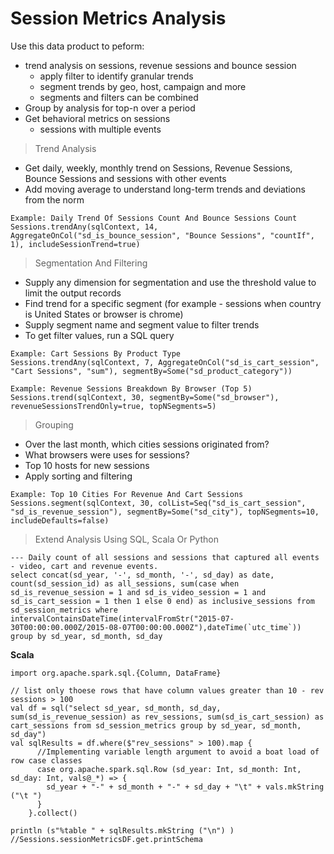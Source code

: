# Session Metrics Analysis

Use this data product to peform:
 - trend analysis on sessions, revenue sessions and bounce session
    - apply filter to identify granular trends
    - segment trends by geo, host, campaign and more
    - segments and filters can be combined
 - Group by analysis for top-n over a period 
 - Get behavioral metrics on sessions
    - sessions with multiple events

> Trend Analysis

- Get daily, weekly, monthly trend on Sessions, Revenue Sessions, Bounce Sessions and sessions with other events 
- Add moving average to understand long-term trends and deviations from the norm

``` 
Example: Daily Trend Of Sessions Count And Bounce Sessions Count
Sessions.trendAny(sqlContext, 14, AggregateOnCol("sd_is_bounce_session", "Bounce Sessions", "countIf", 1), includeSessionTrend=true)
```

> Segmentation And Filtering

- Supply any dimension for segmentation and use the threshold value to limit the output records
- Find trend for a specific segment (for example - sessions when country is United States or browser is chrome)
- Supply segment name and segment value to filter trends
- To get filter values, run a SQL query

```
Example: Cart Sessions By Product Type
Sessions.trendAny(sqlContext, 7, AggregateOnCol("sd_is_cart_session", "Cart Sessions", "sum"), segmentBy=Some("sd_product_category"))

Example: Revenue Sessions Breakdown By Browser (Top 5)
Sessions.trend(sqlContext, 30, segmentBy=Some("sd_browser"), revenueSessionsTrendOnly=true, topNSegments=5)

```

> Grouping

- Over the last month, which cities sessions originated from?
- What browsers were uses for sessions?
- Top 10 hosts for new sessions
- Apply sorting and filtering

```
Example: Top 10 Cities For Revenue And Cart Sessions
Sessions.segment(sqlContext, 30, colList=Seq("sd_is_cart_session", "sd_is_revenue_session"), segmentBy=Some("sd_city"), topNSegments=10, includeDefaults=false)
```

> Extend Analysis Using SQL, Scala Or Python

```
--- Daily count of all sessions and sessions that captured all events - video, cart and revenue events.
select concat(sd_year, '-', sd_month, '-', sd_day) as date, count(sd_session_id) as all_sessions, sum(case when sd_is_revenue_session = 1 and sd_is_video_session = 1 and sd_is_cart_session = 1 then 1 else 0 end) as inclusive_sessions from sd_session_metrics where intervalContainsDateTime(intervalFromStr("2015-07-30T00:00:00.000Z/2015-08-07T00:00:00.000Z"),dateTime(`utc_time`)) group by sd_year, sd_month, sd_day
```
**Scala**
```
import org.apache.spark.sql.{Column, DataFrame}

// list only thoese rows that have column values greater than 10 - rev sessions > 100
val df = sql("select sd_year, sd_month, sd_day, sum(sd_is_revenue_session) as rev_sessions, sum(sd_is_cart_session) as cart_sessions from sd_session_metrics group by sd_year, sd_month, sd_day")
val sqlResults = df.where($"rev_sessions" > 100).map {
      //Implementing variable length argument to avoid a boat load of row case classes
      case org.apache.spark.sql.Row (sd_year: Int, sd_month: Int, sd_day: Int, vals@_*) => {
        sd_year + "-" + sd_month + "-" + sd_day + "\t" + vals.mkString ("\t ")
      }
    }.collect()

println (s"%table " + sqlResults.mkString ("\n") )
//Sessions.sessionMetricsDF.get.printSchema
```
